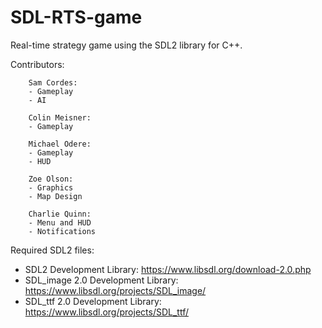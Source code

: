 
# SDL-RTS-game
Real-time strategy game using the SDL2 library for C++.

Contributors:
        
        Sam Cordes: 
        - Gameplay
        - AI
          
        Colin Meisner:
        - Gameplay
          
        Michael Odere:
        - Gameplay
        - HUD
          
        Zoe Olson:
        - Graphics
        - Map Design
          
        Charlie Quinn:
        - Menu and HUD
        - Notifications
        
Required SDL2 files:
- SDL2 Development Library: https://www.libsdl.org/download-2.0.php
- SDL_image 2.0 Development Library: https://www.libsdl.org/projects/SDL_image/
- SDL_ttf 2.0 Development Library: https://www.libsdl.org/projects/SDL_ttf/
